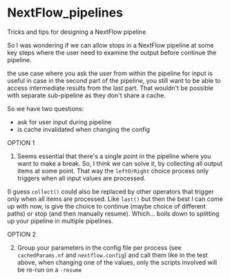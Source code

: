 # NextFlow_pipelines
Tricks and tips for designing a NextFlow pipeline

So I was wondering if we can allow stops in a NextFlow pipeline at some key steps where the user need to examine the output before continue the pipeline. 

the use case where you ask the user from within the pipeline for input is useful in case in the second part of the pipeline, you still want to be able to access intermediate results from the last part.
That wouldn't be possible with separate sub-pipeline as they don't share a cache.

So we have two questions:
- ask for user input during pipeline
- is cache invalidated when changing the config

OPTION 1

1) Seems essential that there's a single point in the pipeline where you want to make a break.
So, I think we can solve it, by collecting all output items at some point. That way the `leftOrRight` choice process only triggers when all input values are processed.

(I guess `collect()` could also be replaced by other operators that trigger only when all items are processed. Like `last()`
but then the best I can come up with now, is give the choice to continue (maybe choice of different paths) or stop (and then manually resume). Which... boils down to splitting up your pipeline in multiple pipelines.

OPTION 2

2) Group your parameters in the config file per process (see ```cachedParams.nf``` and ```nextflow.config```) and call them like in the test above, when changing one of the values, only the scripts involved will be re-run on a `-resume`


